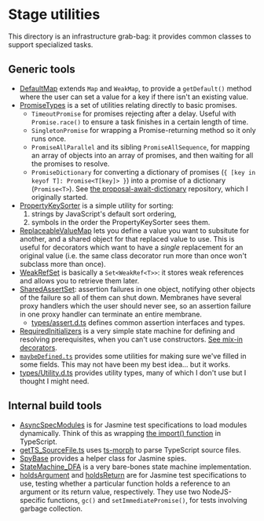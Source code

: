 # Stage utilities

This directory is an infrastructure grab-bag:  it provides common classes to support specialized tasks.

## Generic tools

- [DefaultMap](./source/DefaultMap.ts) extends `Map` and `WeakMap`, to provide a `getDefault()` method where the user can set a value for a key if there isn't an existing value.
- [PromiseTypes](./source/PromiseTypes.ts) is a set of utilities relating directly to basic promises.
  - `TimeoutPromise` for promises rejecting after a delay.  Useful with `Promise.race()` to ensure a task finishes in a certain length of time.
  - `SingletonPromise` for wrapping a Promise-returning method so it only runs once.
  - `PromiseAllParallel` and its sibling `PromiseAllSequence`, for mapping an array of objects into an array of promises, and then waiting for all the promises to resolve.
  - `PromiseDictionary` for converting a dictionary of promises (`{ [key in keyof T]: Promise<T[key]> }`) into a promise of a dictionary (`Promise<T>`).  See [the proposal-await-dictionary](https://github.com/tc39/proposal-await-dictionary) repository, which I originally started.
- [PropertyKeySorter](./source/PropertyKeySorter.ts) is a simple utility for sorting:
  1. strings by JavaScript's default sort ordering,
  2. symbols in the order the PropertyKeySorter sees them.
- [ReplaceableValueMap](./source/ReplaceableValueMap.ts) lets you define a value you want to subsitute for another, and a shared object for that replaced value to use.  This is useful for decorators which want to have a _single_ replacement for an original value (i.e. the same class decorator run more than once won't subclass more than once).
- [WeakRefSet](./source/WeakRefSet.ts) is basically a `Set<WeakRef<T>>`: it stores weak references and allows you to retrieve them later.
- [SharedAssertSet](./source/SharedAssertSet.ts): assertion failures in one object, notifying other objects of the failure so all of them can shut down.  Membranes have several proxy handlers which the user should never see, so an assertion failure in one proxy handler can terminate an entire membrane.
  - [types/assert.d.ts](./source/types/assert.d.ts) defines common assertion interfaces and types.
- [RequiredInitializers](./source/RequiredInitializers.ts) is a very simple state machine for defining and resolving prerequisites, when you can't use constructors.  [See mix-in decorators](../_02_mixin_decorators/README.md).
- [`maybeDefined.ts`](./source/maybeDefined.ts) provides some utilities for making sure we've filled in some fields.  This may not have been my best idea... but it works.
- [types/Utility.d.ts](./source/types/Utility.d.ts) provides utility types, many of which I don't use but I thought I might need.

## Internal build tools

- [AsyncSpecModules](./source/AsyncSpecModules.ts) is for Jasmine test specifications to load modules dynamically.  Think of this as wrapping [the import() function](https://developer.mozilla.org/en-US/docs/Web/JavaScript/Reference/Operators/import) in TypeScript.
- [getTS_SourceFile.ts](./source/getTS_SourceFile.ts) uses [ts-morph](https://ts-morph.com) to parse TypeScript source files.
- [SpyBase](./source/SpyBase.ts) provides a helper class for Jasmine spies.
- [StateMachine_DFA](./source/stateMachines/dfa-states.ts) is a very bare-bones state machine implementation.
- [holdsArgument](./source/gc/holdsArgument.ts) and [holdsReturn](./source/gc/holdsReturn.ts) are for Jasmine test specifications to use, testing whether a particular function holds a reference to an argument or its return value, respectively.  They use two NodeJS-specific functions, `gc()` and `setImmediatePromise()`, for tests involving garbage collection.
